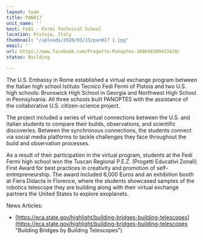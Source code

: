 ```yaml
---
layout: team
title: PAN017
unit_name: ''
host: Fedi - Fermi Technical School
location: Pistoia, Italy
thumbnail: "/uploads/2020/03/13/pan017 1.jpg"
email: ''
url: https://www.facebook.com/Progetto-Panoptes-380648309413428/
status: Building

---
```

The U.S. Embassy in Rome established a virtual exchange program between the Italian high school Istituto Tecnico Fedi Fermi of Pistoia and two U.S. high schools: Brunswick High School in Georgia and Northwest High School in Pennsylvania. All three schools built PANOPTES with the assistance of the collaborative U.S. citizen-science project.

The project included a series of virtual connections between the U.S. and Italian students to compare their builds, observations, and scientific discoveries. Between the synchronous connections, the students connect via social media platforms to tackle challenges they face throughout the build and observation processes.

As a result of their participation in the virtual program, students at the Fedi Fermi high school won the Tuscan Regional P.E.Z. (Progetti Educativi Zonali) First Award for best practices in creativity and promotion of self-entrepreneurship. The award included 6,000 Euros and an exhibition booth at Fiera Didacta in Florence, where the students showcased samples of the robotics telescope they are building along with their virtual exchange partners the United States to explore exoplanets.

News Articles:

* [https://eca.state.gov/highlight/building-bridges-building-telescopes](https://eca.state.gov/highlight/building-bridges-building-telescopes "Building Bridges by Building Telescopes")
